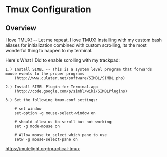 Tmux Configuration
=

Overview
-

I love TMUX! -- Let me repeat, I love TMUX! Installing with my custom bash aliases for initialization combined with custom scrolling, its the most wonderful thing to happen to my terminal.

Here's What I Did to enable scrolling with my trackpad:

	1.) Install SIMBL -- This is a system level program that forwards mouse events to the proper programs
		(http://www.culater.net/software/SIMBL/SIMBL.php)

	2.) Install SIMBL Plugin for Terminal.app
		(http://code.google.com/p/simbl/wiki/SIMBLPlugins)

	3.) Set the following tmux.conf settings:

		# set window
		set-option -g mouse-select-window on

		# should allow us to scroll but not working
		set -g mode-mouse on

		# Allow mouse to select which pane to use
		setw -g mouse-select-pane on

https://mutelight.org/practical-tmux
		


